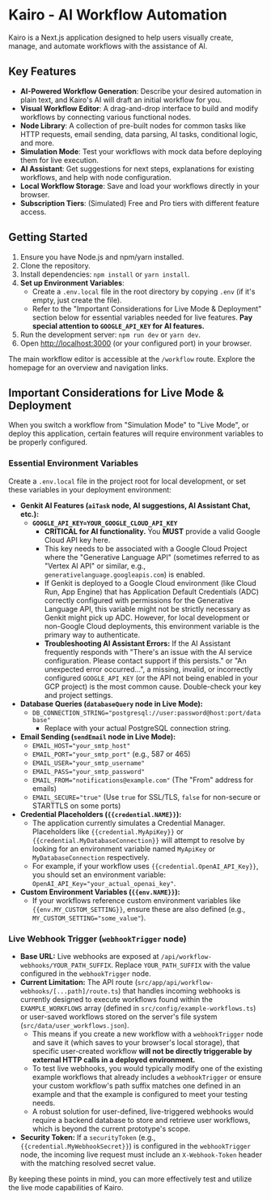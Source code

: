 
# Kairo - AI Workflow Automation

Kairo is a Next.js application designed to help users visually create, manage, and automate workflows with the assistance of AI.

## Key Features

*   **AI-Powered Workflow Generation**: Describe your desired automation in plain text, and Kairo's AI will draft an initial workflow for you.
*   **Visual Workflow Editor**: A drag-and-drop interface to build and modify workflows by connecting various functional nodes.
*   **Node Library**: A collection of pre-built nodes for common tasks like HTTP requests, email sending, data parsing, AI tasks, conditional logic, and more.
*   **Simulation Mode**: Test your workflows with mock data before deploying them for live execution.
*   **AI Assistant**: Get suggestions for next steps, explanations for existing workflows, and help with node configuration.
*   **Local Workflow Storage**: Save and load your workflows directly in your browser.
*   **Subscription Tiers**: (Simulated) Free and Pro tiers with different feature access.

## Getting Started

1.  Ensure you have Node.js and npm/yarn installed.
2.  Clone the repository.
3.  Install dependencies: `npm install` or `yarn install`.
4.  **Set up Environment Variables**:
    *   Create a `.env.local` file in the root directory by copying `.env` (if it's empty, just create the file).
    *   Refer to the "Important Considerations for Live Mode & Deployment" section below for essential variables needed for live features. **Pay special attention to `GOOGLE_API_KEY` for AI features.**
5.  Run the development server: `npm run dev` or `yarn dev`.
6.  Open [http://localhost:3000](http://localhost:3000) (or your configured port) in your browser.

The main workflow editor is accessible at the `/workflow` route. Explore the homepage for an overview and navigation links.

## Important Considerations for Live Mode & Deployment

When you switch a workflow from "Simulation Mode" to "Live Mode", or deploy this application, certain features will require environment variables to be properly configured.

### Essential Environment Variables

Create a `.env.local` file in the project root for local development, or set these variables in your deployment environment:

*   **Genkit AI Features (`aiTask` node, AI suggestions, AI Assistant Chat, etc.):**
    *   **`GOOGLE_API_KEY=YOUR_GOOGLE_CLOUD_API_KEY`**
        *   **CRITICAL for AI functionality.** You **MUST** provide a valid Google Cloud API key here.
        *   This key needs to be associated with a Google Cloud Project where the "Generative Language API" (sometimes referred to as "Vertex AI API" or similar, e.g., `generativelanguage.googleapis.com`) is enabled.
        *   If Genkit is deployed to a Google Cloud environment (like Cloud Run, App Engine) that has Application Default Credentials (ADC) correctly configured with permissions for the Generative Language API, this variable might not be strictly necessary as Genkit might pick up ADC. However, for local development or non-Google Cloud deployments, this environment variable is the primary way to authenticate.
        *   **Troubleshooting AI Assistant Errors:** If the AI Assistant frequently responds with "There's an issue with the AI service configuration. Please contact support if this persists." or "An unexpected error occurred...", a missing, invalid, or incorrectly configured `GOOGLE_API_KEY` (or the API not being enabled in your GCP project) is the most common cause. Double-check your key and project settings.
*   **Database Queries (`databaseQuery` node in Live Mode):**
    *   `DB_CONNECTION_STRING="postgresql://user:password@host:port/database"`
        *   Replace with your actual PostgreSQL connection string.
*   **Email Sending (`sendEmail` node in Live Mode):**
    *   `EMAIL_HOST="your_smtp_host"`
    *   `EMAIL_PORT="your_smtp_port"` (e.g., 587 or 465)
    *   `EMAIL_USER="your_smtp_username"`
    *   `EMAIL_PASS="your_smtp_password"`
    *   `EMAIL_FROM="notifications@example.com"` (The "From" address for emails)
    *   `EMAIL_SECURE="true"` (Use `true` for SSL/TLS, `false` for non-secure or STARTTLS on some ports)
*   **Credential Placeholders (`{{credential.NAME}}`):**
    *   The application currently simulates a Credential Manager. Placeholders like `{{credential.MyApiKey}}` or `{{credential.MyDatabaseConnection}}` will attempt to resolve by looking for an environment variable named `MyApiKey` or `MyDatabaseConnection` respectively.
    *   For example, if your workflow uses `{{credential.OpenAI_API_Key}}`, you should set an environment variable: `OpenAI_API_Key="your_actual_openai_key"`.
*   **Custom Environment Variables (`{{env.NAME}}`):**
    *   If your workflows reference custom environment variables like `{{env.MY_CUSTOM_SETTING}}`, ensure these are also defined (e.g., `MY_CUSTOM_SETTING="some_value"`).

### Live Webhook Trigger (`webhookTrigger` node)

*   **Base URL:** Live webhooks are exposed at `/api/workflow-webhooks/YOUR_PATH_SUFFIX`. Replace `YOUR_PATH_SUFFIX` with the value configured in the `webhookTrigger` node.
*   **Current Limitation:** The API route (`src/app/api/workflow-webhooks/[...path]/route.ts`) that handles incoming webhooks is currently designed to execute workflows found within the `EXAMPLE_WORKFLOWS` array (defined in `src/config/example-workflows.ts`) or user-saved workflows stored on the server's file system (`src/data/user_workflows.json`).
    *   This means if you create a new workflow with a `webhookTrigger` node and save it (which saves to your browser's local storage), that specific user-created workflow **will not be directly triggerable by external HTTP calls in a deployed environment.**
    *   To test live webhooks, you would typically modify one of the existing example workflows that already includes a `webhookTrigger` or ensure your custom workflow's path suffix matches one defined in an example and that the example is configured to meet your testing needs.
    *   A robust solution for user-defined, live-triggered webhooks would require a backend database to store and retrieve user workflows, which is beyond the current prototype's scope.
*   **Security Token:** If a `securityToken` (e.g., `{{credential.MyWebhookSecret}}`) is configured in the `webhookTrigger` node, the incoming live request must include an `X-Webhook-Token` header with the matching resolved secret value.

By keeping these points in mind, you can more effectively test and utilize the live mode capabilities of Kairo.
